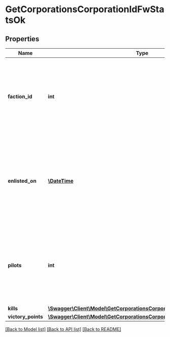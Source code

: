 # GetCorporationsCorporationIdFwStatsOk

## Properties
Name | Type | Description | Notes
------------ | ------------- | ------------- | -------------
**faction_id** | **int** | The faction the given corporation is enlisted to fight for. Will not be included if corporation is not enlisted in faction warfare | [optional] 
**enlisted_on** | [**\DateTime**](\DateTime.md) | The enlistment date of the given corporation into faction warfare. Will not be included if corporation is not enlisted in faction warfare | [optional] 
**pilots** | **int** | How many pilots the enlisted corporation has. Will not be included if corporation is not enlisted in faction warfare | [optional] 
**kills** | [**\Swagger\Client\Model\GetCorporationsCorporationIdFwStatsKills**](GetCorporationsCorporationIdFwStatsKills.md) |  | [optional] 
**victory_points** | [**\Swagger\Client\Model\GetCorporationsCorporationIdFwStatsVictoryPoints**](GetCorporationsCorporationIdFwStatsVictoryPoints.md) |  | [optional] 

[[Back to Model list]](../README.md#documentation-for-models) [[Back to API list]](../README.md#documentation-for-api-endpoints) [[Back to README]](../README.md)


